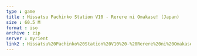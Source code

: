 ```yaml
---
type : game
title : Hissatsu Pachinko Station V10 - Rerere ni Omakase! (Japan)
size : 60.5 M
format : iso
archive : zip
server : myrient
link2 : Hissatsu%20Pachinko%20Station%20V10%20-%20Rerere%20ni%20Omakase%21%20%28Japan%29
---
```

